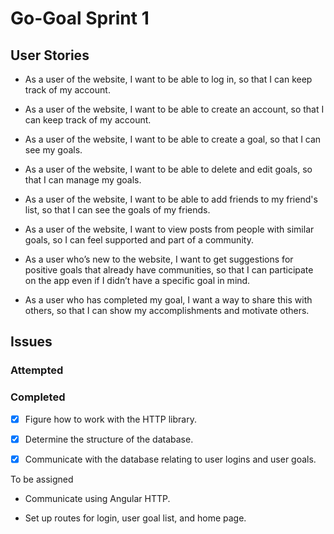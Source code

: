 # Go-Goal Sprint 1 

## User Stories

-   As a user of the website, I want to be able to log in, so that I can keep track of my account.
    
-   As a user of the website, I want to be able to create an account, so that I can keep track of my account.
    
-   As a user of the website, I want to be able to create a goal, so that I can see my goals.
    
-   As a user of the website, I want to be able to delete and edit goals, so that I can manage my goals.
    
-   As a user of the website, I want to be able to add friends to my friend's list, so that I can see the goals of my friends.
    
-   As a user of the website, I want to view posts from people with similar goals, so I can feel supported and part of a community.
    
-   As a user who’s new to the website, I want to get suggestions for positive goals that already have communities, so that I can participate on the app even if I didn’t have a specific goal in mind.
    
-   As a user who has completed my goal, I want a way to share this with others, so that I can show my accomplishments and motivate others.


## Issues

### Attempted

### Completed

 - [x] Figure how to work with the HTTP library. 
 - [x]  Determine the structure of the database.
 - [x]  Communicate with the database relating to user logins and user goals.


To be assigned

-   Communicate using Angular HTTP.
    
-   Set up routes for login, user goal list, and home page.
